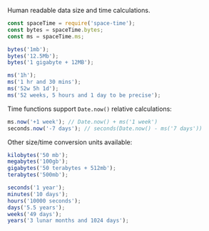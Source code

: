 Human readable data size and time calculations.

````js
const spaceTime = require('space-time');
const bytes = spaceTime.bytes;
const ms = spaceTime.ms;

bytes('1mb');
bytes('12.5Mb');
bytes('1 gigabyte + 12MB');

ms('1h');
ms('1 hr and 30 mins');
ms('52w 5h 1d');
ms('52 weeks, 5 hours and 1 day to be precise');
````

Time functions support `Date.now()` relative calculations:

````js
ms.now('+1 week'); // Date.now() + ms('1 week')
seconds.now('-7 days'); // seconds(Date.now() - ms('7 days'))
````

Other size/time conversion units available:

````js
kilobytes('50 mb');
megabytes('100gb');
gigabytes('50 terabytes + 512mb');
terabytes('500mb');

seconds('1 year');
minutes('10 days');
hours('10000 seconds');
days('5.5 years');
weeks('49 days');
years('3 lunar months and 1024 days');
````
